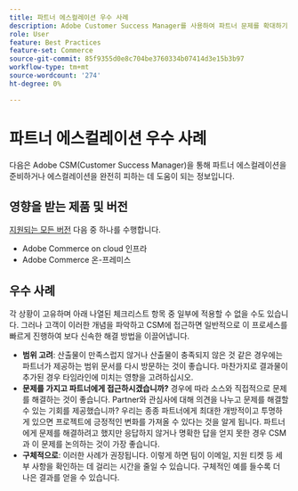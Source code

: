 ```yaml
---
title: 파트너 에스컬레이션 우수 사례
description: Adobe Customer Success Manager를 사용하여 파트너 문제를 확대하기 위한 준비 방법 또는 에스컬레이션 방지 방법을 알아봅니다.
role: User
feature: Best Practices
feature-set: Commerce
source-git-commit: 85f9355d0e8c704be3760334b07414d3e15b3b97
workflow-type: tm+mt
source-wordcount: '274'
ht-degree: 0%

---
```



# 파트너 에스컬레이션 우수 사례

다음은 Adobe CSM(Customer Success Manager)을 통해 파트너 에스컬레이션을 준비하거나 에스컬레이션을 완전히 피하는 데 도움이 되는 정보입니다.

## 영향을 받는 제품 및 버전

[지원되는 모든 버전](../../../release/versions.md) 다음 중 하나를 수행합니다.

* Adobe Commerce on cloud 인프라
* Adobe Commerce 온-프레미스

## 우수 사례

각 상황이 고유하며 아래 나열된 체크리스트 항목 중 일부에 적용할 수 없을 수도 있습니다. 그러나 고객이 이러한 개념을 파악하고 CSM에 접근하면 일반적으로 이 프로세스를 빠르게 진행하여 보다 신속한 해결 방법을 이끌어냅니다.

* **범위 고려**: 산출물이 만족스럽지 않거나 산출물이 충족되지 않은 것 같은 경우에는 파트너가 제공하는 범위 문서를 다시 방문하는 것이 좋습니다. 마찬가지로 결과물이 추가된 경우 타임라인에 미치는 영향을 고려하십시오.
* **문제를 가지고 파트너에게 접근하시겠습니까?** 경우에 따라 소스와 직접적으로 문제를 해결하는 것이 좋습니다. Partner와 관심사에 대해 의견을 나누고 문제를 해결할 수 있는 기회를 제공했습니까? 우리는 종종 파트너에게 최대한 개방적이고 투명하게 있으면 프로젝트에 긍정적인 변화를 가져올 수 있다는 것을 알게 됩니다. 파트너에게 문제를 해결하려고 했지만 응답하지 않거나 명확한 답을 얻지 못한 경우 CSM과 이 문제를 논의하는 것이 가장 좋습니다.
* **구체적으로**: 이러한 사례가 권장됩니다. 이렇게 하면 팀이 이메일, 지원 티켓 등 세부 사항을 확인하는 데 걸리는 시간을 줄일 수 있습니다. 구체적인 예를 들수록 더 나은 결과를 얻을 수 있습니다.

